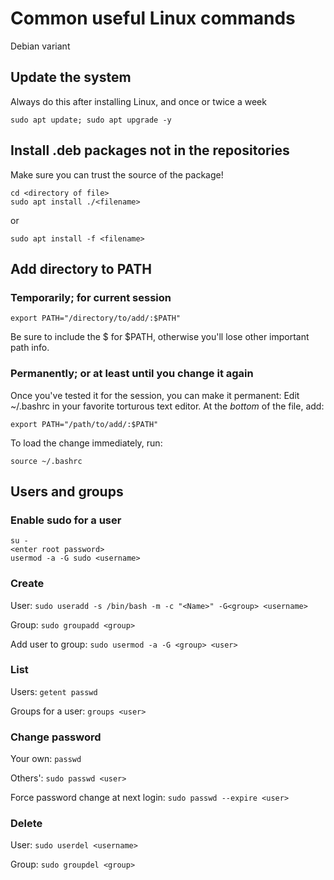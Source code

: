 # Common useful Linux commands 
Debian variant

## Update the system
Always do this after installing Linux, and once or twice a week
```
sudo apt update; sudo apt upgrade -y
```
## Install .deb packages not in the repositories
Make sure you can trust the source of the package!
```
cd <directory of file>
sudo apt install ./<filename>
```
or
```
sudo apt install -f <filename>
```
## Add directory to PATH

### Temporarily; for current session
```
export PATH="/directory/to/add/:$PATH"
```
Be sure to include the $ for $PATH, otherwise you'll lose other important path info.

### Permanently; or at least until you change it again

Once you've tested it for the session, you can make it permanent:
Edit ~/.bashrc in your favorite torturous text editor. At the _bottom_ of the file, add:

```
export PATH="/path/to/add/:$PATH"
```

To load the change immediately, run:
```
source ~/.bashrc
```

## Users and groups

### Enable sudo for a user
```
su -
<enter root password>
usermod -a -G sudo <username>
```
### Create 

User: ```sudo useradd -s /bin/bash -m -c "<Name>" -G<group> <username>```

Group: ```sudo groupadd <group>```

Add user to group: ```sudo usermod -a -G <group> <user>```

### List 

Users: ```getent passwd```

Groups for a user: ```groups <user>```

### Change password

Your own: ```passwd```

Others': ```sudo passwd <user>```

Force password change at next login: ```sudo passwd --expire <user>```

### Delete

User: ```sudo userdel <username>```

Group: ```sudo groupdel <group>```

